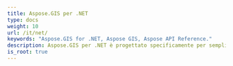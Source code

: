 ```yaml
---
title: Aspose.GIS per .NET
type: docs
weight: 10
url: /it/net/
keywords: "Aspose.GIS for .NET, Aspose GIS, Aspose API Reference."
description: Aspose.GIS per .NET è progettato specificamente per semplificare agli sviluppatori .NET il lavoro con i dati geospaziali archiviati in vari formati di file.
is_root: true
---
```

